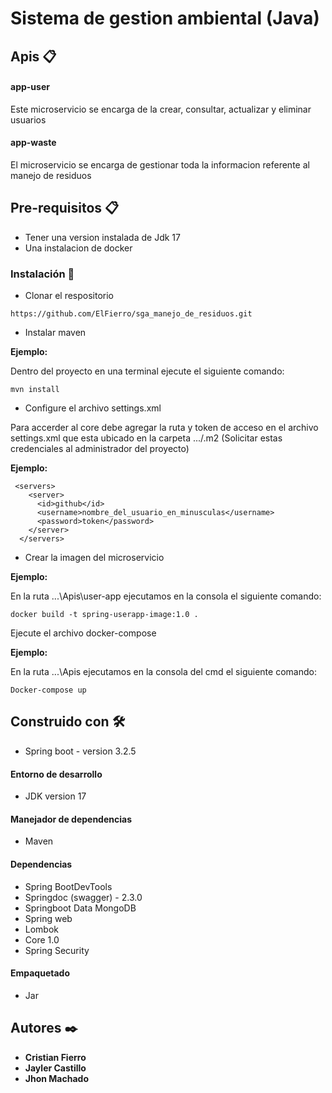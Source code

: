 # Sistema de gestion ambiental (Java)

## Apis 📋 

#### app-user

Este microservicio se encarga de la crear, consultar, actualizar y eliminar usuarios

#### app-waste

El microservicio se encarga de gestionar toda la informacion referente al manejo de residuos

## Pre-requisitos 📋

- Tener una version instalada de Jdk 17
- Una instalacion de docker

### Instalación 🔧

- Clonar el respositorio

```
https://github.com/ElFierro/sga_manejo_de_residuos.git
```
- Instalar maven

**Ejemplo:**

Dentro del proyecto en una terminal ejecute el siguiente comando:

```
mvn install
```
- Configure el archivo settings.xml 

Para accerder al core debe agregar la ruta y token de acceso en el archivo settings.xml que esta ubicado en la carpeta .../.m2 (Solicitar estas credenciales al administrador del proyecto)

**Ejemplo:**
```
 <servers>
    <server>
      <id>github</id>
      <username>nombre_del_usuario_en_minusculas</username>
      <password>token</password>
    </server>
  </servers>
```

- Crear la imagen del microservicio

**Ejemplo:**

En la ruta ...\Apis\user-app ejecutamos en la consola el siguiente comando:

```
docker build -t spring-userapp-image:1.0 .
```

Ejecute el archivo docker-compose

**Ejemplo:**

En la ruta ...\Apis ejecutamos en la consola del cmd el siguiente comando:

```
Docker-compose up
```

## Construido con 🛠️

- Spring boot - version 3.2.5

#### Entorno de desarrollo

- JDK version 17

#### Manejador de dependencias

- Maven

#### Dependencias

- Spring BootDevTools
- Springdoc (swagger) - 2.3.0
- Springboot Data MongoDB
- Spring web
- Lombok
- Core 1.0
- Spring Security

#### Empaquetado

- Jar

## Autores ✒️

* **Cristian Fierro** 
* **Jayler Castillo** 
* **Jhon Machado** 
